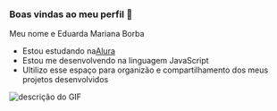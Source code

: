 ### Boas vindas ao meu perfil 💙
Meu nome e Eduarda Mariana Borba
- Estou estudando na[Alura](https://cursos.alura.com.br/dashboard)
- Estou me desenvolvendo na linguagem JavaScript
- Ultilizo esse espaço para organizão e compartilhamento dos meus projetos desenvolvidos

![descrição do GIF](https://s2-ug.ap4r.com/image-aigc-article/seoPic/origin/012b140e3a950b27c05944c11a7f70e32081794c.gif)
